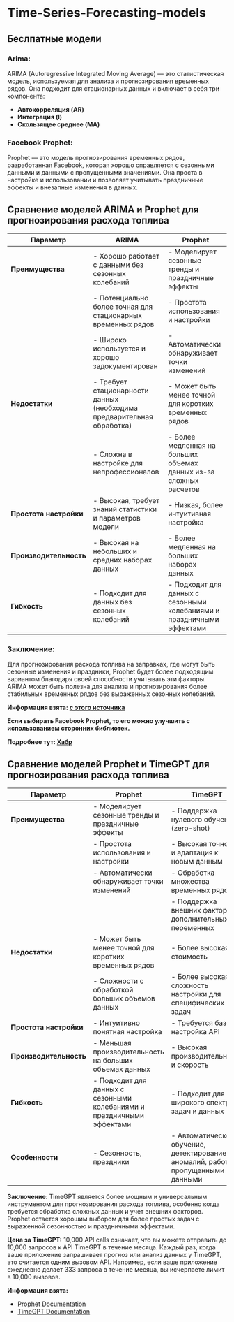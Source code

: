 # Time-Series-Forecasting-models

## Беслпатные модели

### Arima:

ARIMA (Autoregressive Integrated Moving Average) — это статистическая модель, используемая для анализа и прогнозирования временных рядов. Она подходит для стационарных данных и включает в себя три компонента:
- **Автокорреляция (AR)**
- **Интеграция (I)**
- **Скользящее среднее (MA)**

### Facebook Prophet:

Prophet — это модель прогнозирования временных рядов, разработанная Facebook, которая хорошо справляется с сезонными данными и данными с пропущенными значениями. Она проста в настройке и использовании и позволяет учитывать праздничные эффекты и внезапные изменения в данных.

## Сравнение моделей ARIMA и Prophet для прогнозирования расхода топлива

| Параметр              | ARIMA                                                                 | Prophet                                                             |
|-----------------------|-----------------------------------------------------------------------|---------------------------------------------------------------------|
| **Преимущества**      | - Хорошо работает с данными без сезонных колебаний                     | - Моделирует сезонные тренды и праздничные эффекты                  |
|                       | - Потенциально более точная для стационарных временных рядов           | - Простота использования и настройки                                |
|                       | - Широко используется и хорошо задокументирован                        | - Автоматически обнаруживает точки изменений                        |
| **Недостатки**        | - Требует стационарности данных (необходима предварительная обработка) | - Может быть менее точной для коротких временных рядов              |
|                       | - Сложна в настройке для непрофессионалов                              | - Более медленная на больших объемах данных из-за сложных расчетов  |
| **Простота настройки**| - Высокая, требует знаний статистики и параметров модели              | - Низкая, более интуитивная настройка                               |
| **Производительность**| - Высокая на небольших и средних наборах данных                        | - Более медленная на больших наборах данных                         |
| **Гибкость**          | - Подходит для данных без сезонных колебаний                            | - Подходит для данных с сезонными колебаниями и праздничными эффектами |

### Заключение: 

Для прогнозирования расхода топлива на заправках, где могут быть сезонные изменения и праздники, Prophet будет более подходящим вариантом благодаря своей способности учитывать эти факторы. ARIMA может быть полезна для анализа и прогнозирования более стабильных временных рядов без выраженных сезонных колебаний.

**Информация взята: [с этого источника](https://ligsuniversity.com/forecasting-valuation-comparing-arima-vs-prophet/#:~:text=In%20general%2C%20ARIMA%20and%20Prophet,with%20a%20difference%20of%206%25.
)** 

**Если выбирать Facebook Prophet, то его можно улучшить с использованием сторонних библиотек.**

**Подробнее тут: [Хабр](https://habr.com/ru/articles/749604/)**

## Сравнение моделей Prophet и TimeGPT для прогнозирования расхода топлива

| Параметр              | Prophet                                                             | TimeGPT                                                            |
|-----------------------|---------------------------------------------------------------------|---------------------------------------------------------------------|
| **Преимущества**      | - Моделирует сезонные тренды и праздничные эффекты                  | - Поддержка нулевого обучения (zero-shot)                          |
|                       | - Простота использования и настройки                                | - Высокая точность и адаптация к новым данным                      |
|                       | - Автоматически обнаруживает точки изменений                        | - Обработка множества временных рядов                               |
|                       |                                                                     | - Поддержка внешних факторов и дополнительных переменных           |
| **Недостатки**        | - Может быть менее точной для коротких временных рядов              | - Более высокая стоимость                                          |
|                       | - Сложности с обработкой больших объемов данных                      | - Более высокая сложность настройки для специфических задач         |
| **Простота настройки**| - Интуитивно понятная настройка                                     | - Требуется базовая настройка API                                   |
| **Производительность**| - Меньшая производительность на больших объемах данных              | - Высокая производительность и скорость                             |
| **Гибкость**          | - Подходит для данных с сезонными колебаниями и праздничными эффектами| - Подходит для широкого спектра задач и данных                      |
| **Особенности**       | - Сезонность, праздники                                            | - Автоматическое обучение, детектирование аномалий, работа с пропущенными данными |

**Заключение**: TimeGPT является более мощным и универсальным инструментом для прогнозирования расхода топлива, особенно когда требуется обработка сложных данных и учет внешних факторов. Prophet остается хорошим выбором для более простых задач с выраженной сезонностью и праздничными эффектами.

**Цена за TimeGPT:** 10,000 API calls означает, что вы можете отправить до 10,000 запросов к API TimeGPT в течение месяца. Каждый раз, когда ваше приложение запрашивает прогноз или анализ данных у TimeGPT, это считается одним вызовом API. Например, если ваше приложение ежедневно делает 333 запроса в течение месяца, вы исчерпаете лимит в 10,000 вызовов.

**Информация взята:**
- [Prophet Documentation](https://facebook.github.io/prophet/)
- [TimeGPT Documentation](https://docs.nixtla.io/docs/getting-started-faq#pricing-and-billing)


